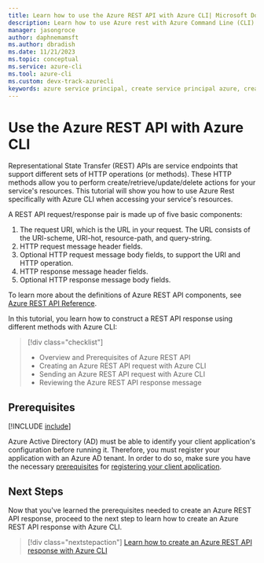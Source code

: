 ```yaml
---
title: Learn how to use the Azure REST API with Azure CLI| Microsoft Docs
description: Learn how to use Azure rest with Azure Command Line (CLI). 
manager: jasongroce
author: daphnemamsft
ms.author: dbradish
ms.date: 11/21/2023
ms.topic: conceptual
ms.service: azure-cli
ms.tool: azure-cli
ms.custom: devx-track-azurecli
keywords: azure service principal, create service principal azure, create service principal azure cli
---
```


# Use the Azure REST API with Azure CLI

Representational State Transfer (REST) APIs are service endpoints that support different sets of HTTP operations (or methods). These HTTP methods allow you to perform create/retrieve/update/delete actions for your service's resources. This tutorial will show you how to use Azure Rest specifically with Azure CLI when accessing your service's resources. 

A REST API request/response pair is made up of five basic components:

1. The request URI, which is the URL in your request. The URL consists of the URI-scheme, URI-hot, resource-path, and query-string. 
2. HTTP request message header fields.
3. Optional HTTP request message body fields, to support the URI and HTTP operation. 
4. HTTP response message header fields.
5. Optional HTTP response message body fields.

To learn more about the definitions of Azure REST API components, see [Azure REST API Reference](/rest/api/gettingstarted/#components-of-a-rest-api-requestresponse).

In this tutorial, you learn how to construct a REST API response using different methods with Azure CLI:

> [!div class="checklist"]
>
> * Overview and Prerequisites of Azure REST API
> * Creating an Azure REST API request with Azure CLI
> * Sending an Azure REST API request with Azure CLI
> * Reviewing the Azure REST API response message 

## Prerequisites 

[!INCLUDE [include](~/articles/reusable-content/azure-cli/azure-cli-prepare-your-environment-no-header.md)]

Azure Active Directory (AD) must be able to identify your client application's configuration before running it. Therefore, you must register your application with an Azure AD tenant. In order to do so, make sure you have the necessary [prerequisites](/rest/api/gettingstarted/#prerequisites) for [registering your client application](rest/api/gettingstarted/#register-your-client-application-with-azure-ad). 


## Next Steps

Now that you've learned the prerequisites needed to create an Azure REST API response, proceed to the next step to learn how to create an Azure REST API response with Azure CLI. 

> [!div class="nextstepaction"]
> [Learn how to create an Azure REST API response with Azure CLI](./azure-cli-rest-tutorial-2.md)